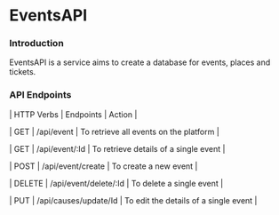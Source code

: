 # EventsAPI

### Introduction
EventsAPI is a service aims to create a database for events, places and tickets.

### API Endpoints
| HTTP Verbs | Endpoints | Action |

| GET | /api/event | To retrieve all events on the platform |

| GET | /api/event/:Id | To retrieve details of a single event |

| POST | /api/event/create | To create a new event |

| DELETE | /api/event/delete/:Id | To delete a single event |

| PUT | /api/causes/update/Id | To edit the details of a single event |
